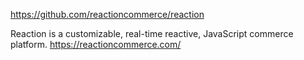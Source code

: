 https://github.com/reactioncommerce/reaction


Reaction is a customizable, real-time reactive, JavaScript commerce platform. https://reactioncommerce.com/